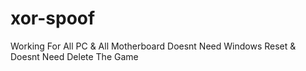 # xor-spoof
Working For All PC &amp; All Motherboard Doesnt Need Windows Reset &amp; Doesnt Need Delete The Game
